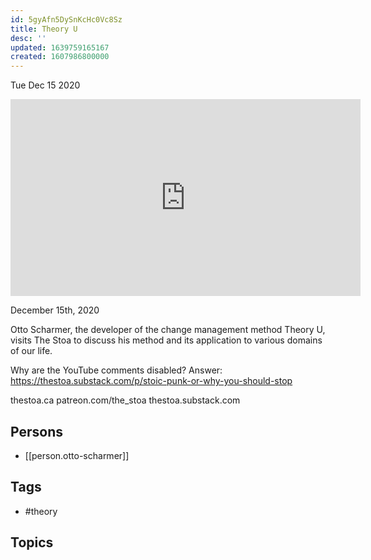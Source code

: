 ```yaml
---
id: 5gyAfn5DySnKcHc0Vc8Sz
title: Theory U
desc: ''
updated: 1639759165167
created: 1607986800000
---
```





Tue Dec 15 2020

<iframe width="560" height="315" src="https://www.youtube.com/embed/gEdl_mQRTIk" title="Theory U w/ Otto Scharmer" frameborder="0" allow="accelerometer; autoplay; clipboard-write; encrypted-media; gyroscope; picture-in-picture" allowfullscreen ></iframe>

December 15th, 2020

Otto Scharmer, the developer of the change management method Theory U, visits The Stoa to discuss his method and its application to various domains of our life.

Why are the YouTube comments disabled? Answer: https://thestoa.substack.com/p/stoic-punk-or-why-you-should-stop

thestoa.ca
patreon.com/the_stoa
thestoa.substack.com

## Persons

- [[person.otto-scharmer]]

## Tags

- #theory

## Topics



